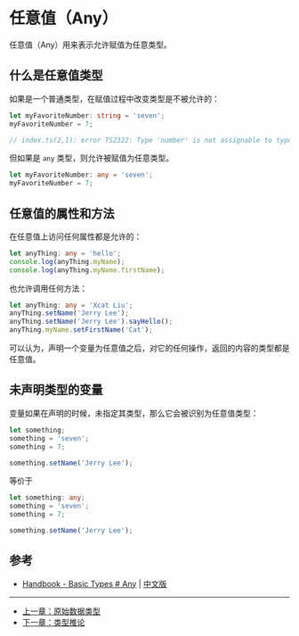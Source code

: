 # 任意值（Any）

任意值（Any）用来表示允许赋值为任意类型。

## 什么是任意值类型

如果是一个普通类型，在赋值过程中改变类型是不被允许的：

```ts
let myFavoriteNumber: string = 'seven';
myFavoriteNumber = 7;

// index.ts(2,1): error TS2322: Type 'number' is not assignable to type 'string'.
```

但如果是 `any` 类型，则允许被赋值为任意类型。

```ts
let myFavoriteNumber: any = 'seven';
myFavoriteNumber = 7;
```

## 任意值的属性和方法

在任意值上访问任何属性都是允许的：

```ts
let anyThing: any = 'hello';
console.log(anyThing.myName);
console.log(anyThing.myName.firstName);
```

也允许调用任何方法：

```ts
let anyThing: any = 'Xcat Liu';
anyThing.setName('Jerry Lee');
anyThing.setName('Jerry Lee').sayHello();
anyThing.myName.setFirstName('Cat');
```

可以认为，声明一个变量为任意值之后，对它的任何操作，返回的内容的类型都是任意值。

## 未声明类型的变量

变量如果在声明的时候，未指定其类型，那么它会被识别为任意值类型：

```ts
let something;
something = 'seven';
something = 7;

something.setName('Jerry Lee');
```

等价于

```ts
let something: any;
something = 'seven';
something = 7;

something.setName('Jerry Lee');
```

## 参考

- [Handbook - Basic Types # Any](http://www.typescriptlang.org/docs/handbook/basic-types.html#any) | [中文版](https://zhongsp.gitbooks.io/typescript-handbook/content/doc/handbook/Basic%20Types.html#任意值)

---

- [上一章：原始数据类型](primitive-data-types.md)
- [下一章：类型推论](type-inference.md)
